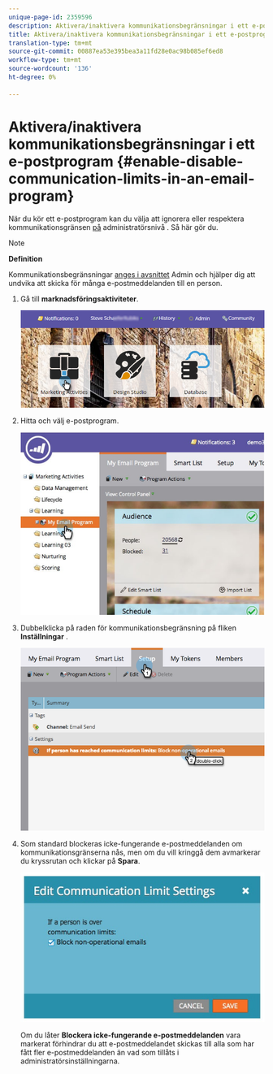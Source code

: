 ```yaml
---
unique-page-id: 2359596
description: Aktivera/inaktivera kommunikationsbegränsningar i ett e-postprogram - Marketo Docs - produktdokumentation
title: Aktivera/inaktivera kommunikationsbegränsningar i ett e-postprogram
translation-type: tm+mt
source-git-commit: 00887ea53e395bea3a11fd28e0ac98b085ef6ed8
workflow-type: tm+mt
source-wordcount: '136'
ht-degree: 0%

---
```



# Aktivera/inaktivera kommunikationsbegränsningar i ett e-postprogram {#enable-disable-communication-limits-in-an-email-program}

När du kör ett e-postprogram kan du välja att ignorera eller respektera kommunikationsgränsen [på](../../../../product-docs/administration/email-setup/enable-communication-limits.md) administratörsnivå [](../../../../product-docs/administration/email-setup/enable-communication-limits.md). Så här gör du.

>[!NOTE]
>
>**Definition**
>
>Kommunikationsbegränsningar [anges i avsnittet](../../../../product-docs/administration/email-setup/enable-communication-limits.md) Admin och hjälper dig att undvika att skicka för många e-postmeddelanden till en person.

1. Gå till **marknadsföringsaktiviteter**.

   ![](assets/login-marketing-activities-3.png)

1. Hitta och välj e-postprogram.

   ![](assets/selectemailprogram-3.jpg)

1. Dubbelklicka på raden för kommunikationsbegränsning på fliken **Inställningar** .

   ![](assets/blockoperational.png)

1. Som standard blockeras icke-fungerande e-postmeddelanden om kommunikationsgränserna nås, men om du vill kringgå dem avmarkerar du kryssrutan och klickar på **Spara**.

   ![](assets/ifaperson.jpg)

   Om du låter **Blockera icke-fungerande e-postmeddelanden** vara markerat förhindrar du att e-postmeddelandet skickas till alla som har fått fler e-postmeddelanden än vad som tillåts i administratörsinställningarna.

